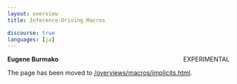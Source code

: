 ```yaml
---
layout: overview
title: Inference-Driving Macros

discourse: true
languages: [ja]
---
```

<span class="label important" style="float: right;">EXPERIMENTAL</span>

**Eugene Burmako**

The page has been moved to [/overviews/macros/implicits.html](/overviews/macros/implicits.html).
